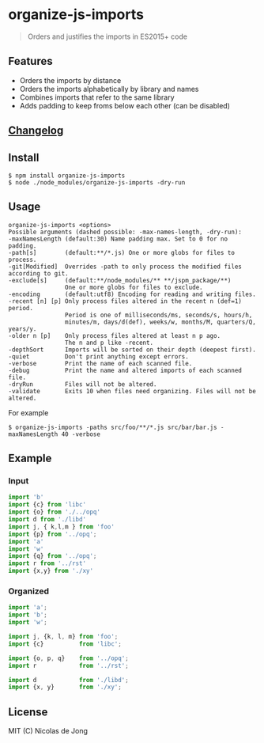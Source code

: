 # organize-js-imports

> Orders and justifies the imports in ES2015+ code

## Features

- Orders the imports by distance
- Orders the imports alphabetically by library and names
- Combines imports that refer to the same library
- Adds padding to keep froms below each other (can be disabled)

## [Changelog](https://github.com/nicolasdejong/organize-js-imports/blob/master/CHANGELOG.txt)

## Install

```
$ npm install organize-js-imports
$ node ./node_modules/organize-js-imports -dry-run
```

## Usage

```
organize-js-imports <options>
Possible arguments (dashed possible: -max-names-length, -dry-run):
-maxNamesLength (default:30) Name padding max. Set to 0 for no padding.
-path[s]        (default:**/*.js) One or more globs for files to process.
-git[Modified]  Overrides -path to only process the modified files according to git.
-exclude[s]     (default:**/node_modules/** **/jspm_package/**)
                One or more globs for files to exclude.
-encoding       (default:utf8) Encoding for reading and writing files.
-recent [n] [p] Only process files altered in the recent n (def=1) period.
                Period is one of milliseconds/ms, seconds/s, hours/h,
                minutes/m, days/d(def), weeks/w, months/M, quarters/Q, years/y.
-older n [p]    Only process files altered at least n p ago.
                The n and p like -recent.
-depthSort      Imports will be sorted on their depth (deepest first).
-quiet          Don't print anything except errors.
-verbose        Print the name of each scanned file.
-debug          Print the name and altered imports of each scanned file.  
-dryRun         Files will not be altered.
-validate       Exits 10 when files need organizing. Files will not be altered.
```

For example
```
$ organize-js-imports -paths src/foo/**/*.js src/bar/bar.js -maxNamesLength 40 -verbose
```


## Example

### Input
```javascript
import 'b'
import {c} from 'libc'
import {o} from './../opq'
import d from './libd'
import j, { k,l,m } from 'foo'
import {p} from '../opq';
import 'a'
import 'w'
import {q} from '../opq';
import r from '../rst'
import {x,y} from './xy'
```

### Organized
```javascript
import 'a';
import 'b';
import 'w';

import j, {k, l, m} from 'foo';
import {c}          from 'libc';

import {o, p, q}    from '../opq';
import r            from '../rst';

import d            from './libd';
import {x, y}       from './xy';
```

## License

MIT (C) Nicolas de Jong
